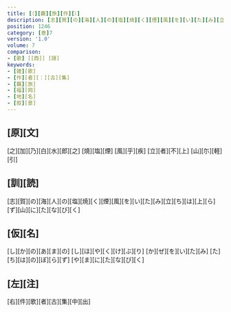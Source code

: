 ```yaml
---
title: [（][覊][旅][作][）]
description: [志][賀][の][海][人][の][塩][焼][く][煙][風][を][い][た][み][立][ち][は][上][ら][ず][山][に][た][な][び][く]
position: 1246
category: [巻]7
version: '1.0'
volume: 7
comparison:
- [歌] [[西]] [謌]
keywords:
- [雑][歌]
- [作][者][：][古][集]
- [羈][旅]
- [福][岡]
- [地][名]
- [叙][景]
---
```


## [原][文]

[之][加][乃][白][水][郎][之] [燒][塩][煙] [風][乎][疾] [立][者][不][上] [山][尓][軽][引]

## [訓][読]

[志][賀][の][海][人][の][塩][焼][く][煙][風][を][い][た][み][立][ち][は][上][ら][ず][山][に][た][な][び][く]

## [仮][名]

[し][か][の][あ][ま][の] [し][ほ][や][く][け][ぶ][り] [か][ぜ][を][い][た][み] [た][ち][は][の][ぼ][ら][ず] [や][ま][に][た][な][び][く]

## [左][注]

[右][件][歌][者][古][集][中][出]
